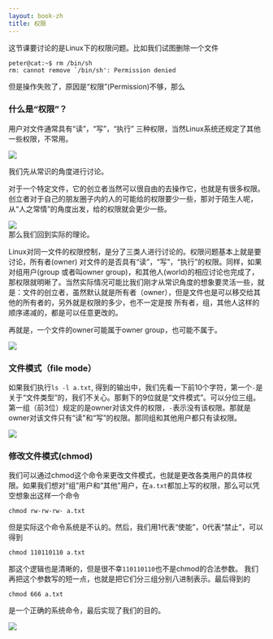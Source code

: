 ```yaml
---
layout: book-zh
title: 权限
---
```


这节课要讨论的是Linux下的权限问题。比如我们试图删除一个文件

    peter@cat:~$ rm /bin/sh
    rm: cannot remove `/bin/sh': Permission denied

但是操作失败了，原因是“权限”(Permission)不够，那么

### 什么是“权限”？
用户对文件通常具有“读”，“写”，“执行”
三种权限，当然Linux系统还规定了其他一些权限，不常用。

<div class="slide">
  <img src="/LGCB-assets/bash/perm_1.png" />
</div>

我们先从常识的角度进行讨论。

对于一个特定文件，它的创立者当然可以很自由的去操作它，也就是有很多权限。创立者对于自己的朋友圈子内的人的可能给的权限要少一些，那对于陌生人呢，从“人之常情”的角度出发，给的权限就会更少一些。

<div class="slide">
  <img src="/LGCB-assets/bash/perm_2.png" />
</div>
那么我们回到实际的理论。

Linux对同一文件的权限控制，是分了三类人进行讨论的。权限问题基本上就是要讨论，所有者(owner) 对文件的是否具有“读”，“写”，“执行”的权限。同样，如果对组用户(group 或者叫owner group)，和其他人(world)的相应讨论也完成了，那权限就明晰了。当然实际情况可能比我们刚才从常识角度的想象要灵活一些，就是：文件的创立者，虽然默认就是所有者（owner），但是文件也是可以移交给其他的所有者的，另外就是权限的多少，也不一定是按 所有者，组，其他人这样的顺序递减的，都是可以任意更改的。

再就是，一个文件的owner可能属于owner group，也可能不属于。
<div class="slide">
  <img src="/LGCB-assets/bash/perm_3.png" />
</div>

### 文件模式（file mode）

如果我们执行`ls -l a.txt`,
得到的输出中，我们先看一下前10个字符，第一个`-`是关于“文件类型”的，我们不关心。那剩下的9位就是“文件模式”。可以分位三组。第一组（前3位）规定的是owner对该文件的权限，`-`表示没有该权限。那就是owner对该文件只有“读"和“写”的权限。那同组和其他用户都只有读权限。
<div class="slide">
  <img src="/LGCB-assets/bash/perm_4.png" />
</div>

### 修改文件模式(chmod)

我们可以通过chmod这个命令来更改文件模式，也就是更改各类用户的具体权限。如果我们想对“组”用户和“其他”用户，在`a.txt`都加上写的权限，那么可以凭空想象出这样一个命令

    chmod rw-rw-rw- a.txt

但是实际这个命令系统是不认的。然后，我们用1代表“使能”，0代表“禁止”，可以得到

    chmod 110110110 a.txt

那这个逻辑也是清晰的，但是很不幸`110110110`也不是chmod的合法参数。
我们再把这个参数写的短一点，也就是把它们分三组分别八进制表示。最后得到的

    chmod 666 a.txt 

是一个正确的系统命令，最后实现了我们的目的。

<div class="slide">
  <img src="/LGCB-assets/bash/perm_5.png" />
</div>


